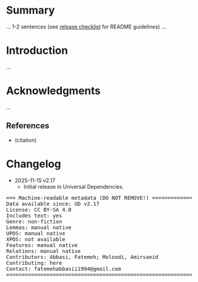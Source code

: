 # Summary

... 1-2 sentences (see [release checklist](http://universaldependencies.org/contributing/release_checklist.html#the-readme-file) for README guidelines) ...


# Introduction

...


# Acknowledgments

...

## References

* (citation)


# Changelog

* 2025-11-15 v2.17
  * Initial release in Universal Dependencies.


<pre>
=== Machine-readable metadata (DO NOT REMOVE!) ================================
Data available since: UD v2.17
License: CC BY-SA 4.0
Includes text: yes
Genre: non-fiction
Lemmas: manual native
UPOS: manual native
XPOS: not available
Features: manual native
Relations: manual native
Contributors: Abbasi, Fatemeh; Moloodi, Amirsaeid
Contributing: here
Contact: fatemehabbasii1994@gmail.com
===============================================================================
</pre>
